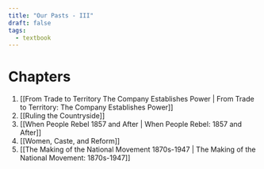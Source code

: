 ```yaml
---
title: "Our Pasts - III"
draft: false
tags:
  - textbook
---
```


# Chapters

1. [[From Trade to Territory The Company Establishes Power | From Trade to Territory: The Company Establishes Power]]
2. [[Ruling the Countryside]]
3. [[When People Rebel 1857 and After | When People Rebel: 1857 and After]]
4. [[Women, Caste, and Reform]]
5. [[The Making of the National Movement 1870s-1947 | The Making of the National Movement: 1870s-1947]]